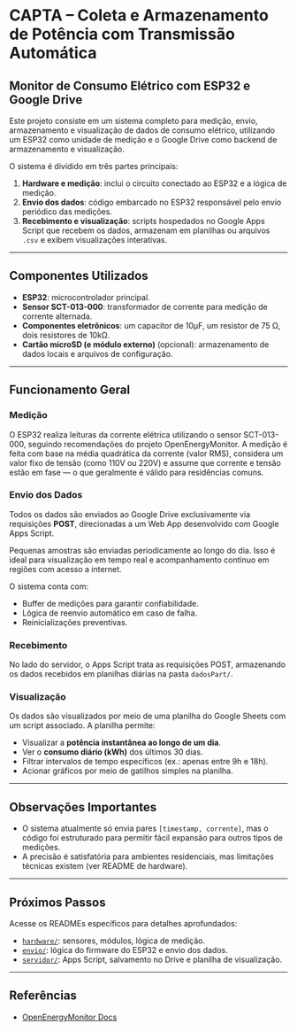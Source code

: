 # CAPTA – Coleta e Armazenamento de Potência com Transmissão Automática

## Monitor de Consumo Elétrico com ESP32 e Google Drive

Este projeto consiste em um sistema completo para medição, envio, armazenamento e visualização de dados de consumo elétrico, utilizando um ESP32 como unidade de medição e o Google Drive como backend de armazenamento e visualização.

O sistema é dividido em três partes principais:

1. **Hardware e medição**: inclui o circuito conectado ao ESP32 e a lógica de medição.
2. **Envio dos dados**: código embarcado no ESP32 responsável pelo envio periódico das medições.
3. **Recebimento e visualização**: scripts hospedados no Google Apps Script que recebem os dados, armazenam em planilhas ou arquivos `.csv` e exibem visualizações interativas.

---

## Componentes Utilizados

- **ESP32**: microcontrolador principal.
- **Sensor SCT-013-000**: transformador de corrente para medição de corrente alternada.
- **Componentes eletrônicos**: um capacitor de 10μF, um resistor de 75 Ω, dois resistores de 10kΩ.
- **Cartão microSD (e módulo externo)** (opcional): armazenamento de dados locais e arquivos de configuração.

---

## Funcionamento Geral

### Medição

O ESP32 realiza leituras da corrente elétrica utilizando o sensor SCT-013-000, seguindo recomendações do projeto OpenEnergyMonitor. A medição é feita com base na média quadrática da corrente (valor RMS), considera um valor fixo de tensão (como 110V ou 220V) e assume que corrente e tensão estão em fase — o que geralmente é válido para residências comuns.

### Envio dos Dados

Todos os dados são enviados ao Google Drive exclusivamente via requisições **POST**, direcionadas a um Web App desenvolvido com Google Apps Script.

Pequenas amostras são enviadas periodicamente ao longo do dia. Isso é ideal para visualização em tempo real e acompanhamento contínuo em regiões com acesso a internet.

O sistema conta com:
- Buffer de medições para garantir confiabilidade.
- Lógica de reenvio automático em caso de falha.
- Reinicializações preventivas.

### Recebimento

No lado do servidor, o Apps Script trata as requisições POST, armazenando os dados recebidos em planilhas diárias na pasta `dadosPart/`.

### Visualização

Os dados são visualizados por meio de uma planilha do Google Sheets com um script associado. A planilha permite:

- Visualizar a **potência instantânea ao longo de um dia**.
- Ver o **consumo diário (kWh)** dos últimos 30 dias.
- Filtrar intervalos de tempo específicos (ex.: apenas entre 9h e 18h).
- Acionar gráficos por meio de gatilhos simples na planilha.

---

## Observações Importantes

- O sistema atualmente só envia pares `[timestamp, corrente]`, mas o código foi estruturado para permitir fácil expansão para outros tipos de medições.
- A precisão é satisfatória para ambientes residenciais, mas limitações técnicas existem (ver README de hardware).

---

## Próximos Passos

Acesse os READMEs específicos para detalhes aprofundados:

- [`hardware/`](./hardware/README.md): sensores, módulos, lógica de medição.
- [`envio/`](./envio/README.md): lógica do firmware do ESP32 e envio dos dados.
- [`servidor/`](./servidor/README.md): Apps Script, salvamento no Drive e planilha de visualização.

---

## Referências

- [OpenEnergyMonitor Docs](https://docs.openenergymonitor.org/electricity-monitoring/index.html)

